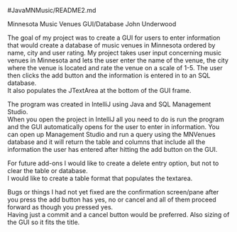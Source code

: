 #JavaMNMusic/README2.md

Minnesota Music Venues GUI/Database
John Underwood


The goal of my project was to create a GUI for users to enter information that 
would create a database of music venues in Minnesota ordered by name, city and user rating.
My project takes user input concerning music venues in Minnesota and lets the user enter 
the name of the venue, the city where the venue is located and rate the venue on a scale of 1-5.
The user then clicks the add button and the information is entered in to an SQL database.  
It also populates the JTextArea at the bottom of the GUI frame.  

The program was created in IntelliJ using Java and SQL Management Studio.  
When you open the project in IntelliJ all you need to do is run the program and the GUI 
automatically opens for the user to enter in information.  You can open up Management 
Studio and run a query using the MNVenues database and it will return the table and 
columns that include all the information the user has entered after hitting the add button on the GUI.

For future add-ons I would like to create a delete entry option, but not to clear the table or database.  
I would like to create a table format that populates the textarea.

Bugs or things I had not yet fixed are the confirmation screen/pane after you press the add button 
has yes, no or cancel and all of them proceed forward as though you pressed yes.  
Having just a commit and a cancel button would be preferred.  Also sizing of the GUI so it fits the title.    

